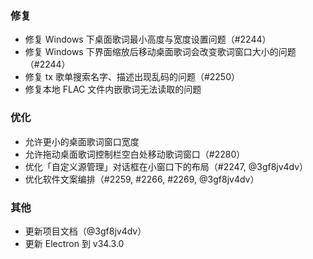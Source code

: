 ### 修复

- 修复 Windows 下桌面歌词最小高度与宽度设置问题（#2244）
- 修复 Windows 下界面缩放后移动桌面歌词会改变歌词窗口大小的问题（#2244）
- 修复 tx 歌单搜索名字、描述出现乱码的问题（#2250）
- 修复本地 FLAC 文件内嵌歌词无法读取的问题

### 优化

- 允许更小的桌面歌词窗口宽度
- 允许拖动桌面歌词控制栏空白处移动歌词窗口（#2280）
- 优化「自定义源管理」对话框在小窗口下的布局（#2247, @3gf8jv4dv）
- 优化软件文案编排（#2259, #2266, #2269, @3gf8jv4dv）

### 其他

- 更新项目文档（@3gf8jv4dv）
- 更新 Electron 到 v34.3.0
